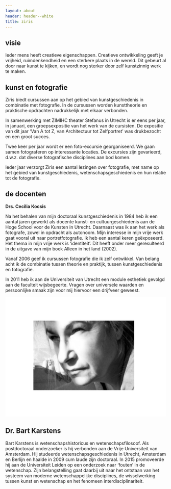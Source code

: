 ```yaml
---
layout: about
header: header--white
title: ziris
---
```

## visie

Ieder mens heeft creatieve eigenschappen. Creatieve ontwikkeling geeft je vrijheid, ruimdenkendheid en een sterkere plaats in de wereld. Dit gebeurt al door naar kunst te kijken, en wordt nog sterker door zelf kunstzinnig werk te maken.



## kunst en fotografie

Ziris biedt cursussen aan op het gebied van kunstgeschiedenis in combinatie met fotografie. In de cursussen worden kunsttheorie en praktische opdrachten nadrukkelijk met elkaar verbonden. 


In samenwerking met ZIMIHC theater Stefanus in Utrecht is er eens per jaar, in januari, een groepsexpositie van het werk van de cursisten. De expositie van dit jaar ‘Van A tot Z, van Architectuur tot Zelfportret’ was drukbezocht en een groot succes.


Twee keer per jaar wordt er een foto-excursie georganiseerd. We gaan samen fotograferen op interessante locaties. De excursies zijn gevarieerd, d.w.z. dat diverse fotografische disciplines aan bod komen.


Ieder jaar verzorgt Ziris een aantal lezingen over fotografie, met name op het gebied van kunstgeschiedenis, wetenschapsgeschiedenis en hun relatie tot de fotografie. 



## de docenten

**Drs. Cecilia Kocsis**

Na het behalen van mijn doctoraal kunstgeschiedenis in 1984 heb ik een aantal jaren gewerkt als docente kunst- en cultuurgeschiedenis aan de Hoge School voor de Kunsten in Utrecht. Daarnaast was ik aan het werk als fotografe, zowel in opdracht als autonoom. Mijn interesse in mijn vrije werk gaat vooral uit naar portretfotografie. Ik heb een aantal keren geëxposeerd. Het thema in mijn vrije werk is ‘identiteit’. Dit heeft onder meer geresulteerd in de uitgave van mijn boek Alleen in het land (2002).

Vanaf 2006 geef ik cursussen fotografie die ik zelf ontwikkel. Van belang acht ik de combinatie tussen theorie en praktijk, tussen kunstgeschiedenis en fotografie.

In 2011 heb ik aan de Universiteit van Utrecht een module esthetiek gevolgd aan de faculteit wijsbegeerte. Vragen over universele waarden en persoonlijke smaak zijn voor mij
hiervoor een drijfveer geweest.

![Cecilia Kocsis](/assets/img/untitled-2.jpg)

## Dr. Bart Karstens

Bart Karstens is wetenschapshistoricus en wetenschapsfilosoof. Als postdoctoraal onderzoeker is hij verbonden aan de Vrije Universiteit van Amsterdam. Hij studeerde wetenschapsgeschiedenis in Utrecht, Amsterdam en Berlijn en haalde in 2009 cum laude zijn doctoraal. In 2015 promoveerde hij aan de Universiteit Leiden op een onderzoek naar ‘fouten’ in de wetenschap.  Zijn belangstelling gaat daarbij uit naar het ontstaan van het systeem van moderne wetenschappelijke disciplines, de wisselwerking tussen kunst en wetenschap en het fenomeen interdisciplinariteit.
